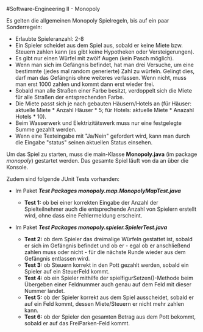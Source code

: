 #Software-Engineering II - Monopoly

Es gelten die allgemeinen Monopoly Spielregeln, bis auf ein paar Sonderregeln:
- Erlaubte Spieleranzahl: 2-8
- Ein Spieler scheidet aus dem Spiel aus, sobald er keine Miete bzw. Steuern zahlen kann (es gibt keine Hypotheken oder Versteigerungen).
- Es gibt nur einen Würfel mit zwölf Augen (kein Pasch möglich).
- Wenn man sich im Gefängnis befindet, hat man drei Versuche, um eine bestimmte (jedes mal random generierte) Zahl zu würfeln. Gelingt dies, darf man das Gefängnis ohne weiteres verlassen. Wenn nicht, muss man erst 1000 zahlen und kommt dann erst wieder frei.
- Sobald man alle Straßen einer Farbe besitzt, verdoppelt sich die Miete für alle Straßen der entsprechenden Farbe.
- Die Miete passt sich je nach gebauten Häusern/Hotels an (für Häuser: aktuelle Miete * Anzahl Häuser * 5; für Hotels: aktuelle Miete * Anazahl Hotels * 10).
- Beim Wasserwerk und Elektrizitätswerk muss nur eine festgelegte Summe gezahlt werden.
- Wenn eine Texteingabe mit "Ja/Nein" gefordert wird, kann man durch die Eingabe "status" seinen aktuellen Status einsehen.

Um das Spiel zu starten, muss die main-Klasse **Monopoly.java** (im package *monopoly*) gestartet werden.
Das gesamte Spiel läuft von da an über die Konsole.


Zudem sind folgende JUnit Tests vorhanden:
- Im Paket **_Test Packages monopoly.map.MonopolyMapTest.java_**
    - **Test 1:** ob bei einer korrekten Eingabe der Anzahl der Spielteilnehmer auch die entsprechende Anzahl von Spielern erstellt wird, ohne dass eine Fehlermeldung erscheint.
    
- Im Paket **_Test Packages monopoly.spieler.SpielerTest.java_**
  - **Test 2:** ob dem Spieler das dreimalige Würfeln gestattet ist, sobald er sich im Gefängnis befindet und ob er - egal ob er anschließend zahlen muss oder nicht - für die nächste Runde wieder aus dem Gefängnis entlassen wird.
  - **Test 3:** ob Steuern korrekt in den Pott gezahlt werden, sobald ein Spieler auf ein SteuerFeld kommt.
  - **Test 4:** ob ein Spieler mithilfe der spielfigurSetzen()-Methode beim Übergeben einer Feldnummer auch genau auf dem Feld mit dieser Nummer landet.
  - **Test 5:** ob der Spieler korrekt aus dem Spiel ausscheidet, sobald er auf ein Feld kommt, dessen Miete/Steuern er nicht mehr zahlen kann.
  - **Test 6:** ob der Spieler den gesamten Betrag aus dem Pott bekommt, sobald er auf das FreiParken-Feld kommt.
